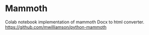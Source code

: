 # Mammoth
Colab notebook implementation of mammoth Docx to html converter. https://github.com/mwilliamson/python-mammoth
